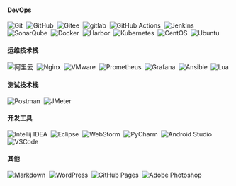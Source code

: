 #### DevOps

<p>
  <img src="https://img.shields.io/badge/-Git-F05032?logo=Git&logoColor=FFF" alt="Git" style="display: inline-block;" />&nbsp;
  <img src="https://img.shields.io/badge/-GitHub-181717?logo=GitHub&logoColor=FFF" alt="GitHub" style="display: inline-block;" />&nbsp;
  <img src="https://img.shields.io/badge/-Gitee-C71D23?logo=Gitee&logoColor=FFF" alt="Gitee" style="display: inline-block;" />&nbsp;
  <img src="https://img.shields.io/badge/-GitLab-FC6D26?logo=GitLab&logoColor=FFF" alt="gitlab" style="display: inline-block;" />&nbsp;
  <img src="https://img.shields.io/badge/-GitHub%20Actions-2088FF?logo=GitHub-Actions&logoColor=FFF" alt="GitHub Actions" style="display: inline-block;" />&nbsp;
  <img src="https://img.shields.io/badge/-Jenkins-D24939?logo=Jenkins&logoColor=000" alt="Jenkins" style="display: inline-block;" />&nbsp;
  <img src="https://img.shields.io/badge/-SonarQube-A9A9A9?logo=SonarQube&logoColor=4E9BCD" alt="SonarQube" style="display: inline-block;" />&nbsp;
  <img src="https://img.shields.io/badge/-Docker-2496ED?logo=Docker&logoColor=FFF" alt="Docker" style="display: inline-block;" />&nbsp;
  <img src="https://img.shields.io/badge/-Harbor-FFF?logo=Harbor&logoColor=60B932" alt="Harbor" style="display: inline-block;" />&nbsp;
  <img src="https://img.shields.io/badge/-Kubernetes-326CE5?logo=Kubernetes&logoColor=FFF" alt="Kubernetes" style="display: inline-block;" />&nbsp;
  <img src="https://img.shields.io/badge/-CentOS-262577?logo=CentOS&logoColor=FFF" alt="CentOS" style="display: inline-block;" />&nbsp;
  <img src="https://img.shields.io/badge/-Ubuntu-E95420?logo=Ubuntu&logoColor=FFF" alt="Ubuntu" style="display: inline-block;" />&nbsp;
</p>

#### 运维技术栈

<p>
  <img src="https://img.shields.io/badge/-阿里云-FF6A00?logo=Alibaba-Cloud&logoColor=FFF" alt="阿里云" style="display: inline-block;" />&nbsp;
  <img src="https://img.shields.io/badge/-Nginx-009639?logo=Nginx&logoColor=FFF" alt="Nginx" style="display: inline-block;" />&nbsp;
  <img src="https://img.shields.io/badge/-VMware-607078?logo=VMware&logoColor=FFF" alt="VMware" style="display: inline-block;" />&nbsp;
  <img src="https://img.shields.io/badge/-Prometheus-C0C0C0?logo=Prometheus&logoColor=E6522C" alt="Prometheus" style="display: inline-block;" />&nbsp;
  <img src="https://img.shields.io/badge/-Grafana-DCDCDC?logo=Grafana&logoColor=F46800" alt="Grafana" style="display: inline-block;" />&nbsp;
  <img src="https://img.shields.io/badge/-Ansible-FFF?logo=Ansible&logoColor=EE0000" alt="Ansible" style="display: inline-block;" />&nbsp;
  <img src="https://img.shields.io/badge/-Lua-FFF?&logo=Lua&logoColor=2C2D72" alt="Lua" style="display: inline-block;" />&nbsp;
</p>

#### 测试技术栈

<p>
  <img src="https://img.shields.io/badge/-Postman-FF6C37?logo=Postman&logoColor=FFF" alt="Postman" style="display: inline-block;" />&nbsp;
  <img src="https://img.shields.io/badge/-JMeter-D3D3D3?logo=Apache-JMeter&logoColor=D22128" alt="JMeter" style="display: inline-block;" />&nbsp;
</p>

#### 开发工具

<p>
  <img src="https://img.shields.io/badge/-Intellij%20IDEA-000?logo=Intellij-IDEA&logoColor=FFF" alt="Intellij IDEA" style="display: inline-block;" />&nbsp;
  <img src="https://img.shields.io/badge/-Eclipse-2C2255?logo=Eclipse&logoColor=FFF" alt="Eclipse" style="display: inline-block;" />&nbsp;
  <img src="https://img.shields.io/badge/-WebStorm-000?logo=WebStorm&logoColor=FFF" alt="WebStorm" style="display: inline-block;" />&nbsp;
  <img src="https://img.shields.io/badge/-PyCharm-C0C0C0?logo=PyCharm&logoColor=000" alt="PyCharm" style="display: inline-block;" />&nbsp;
  <img src="https://img.shields.io/badge/-Android%20Studio-C0C0C0?logo=Android-Studio&logoColor=3DDC84" alt="Android Studio" style="display: inline-block;" />&nbsp;
  <img src="https://img.shields.io/badge/-VSCode-C0C0C0?logo=Visual-Studio-Code&logoColor=007ACC" alt="VSCode" style="display: inline-block;" />&nbsp;
</p>

#### 其他

<p>
  <img src="https://img.shields.io/badge/-Markdown-000?logo=Markdown&logoColor=FFF" alt="Markdown" style="display: inline-block;" />&nbsp;
  <img src="https://img.shields.io/badge/-WordPress-21759B?logo=WordPress&logoColor=FFF" alt="WordPress" style="display: inline-block;" />&nbsp;
  <img src="https://img.shields.io/badge/-GitHub%20Pages-222?logo=GitHub-Pages&logoColor=FFF" alt="GitHub Pages" style="display: inline-block;" />&nbsp;
  <img src="https://img.shields.io/badge/-Adobe%20Photoshop-A9A9A9?logo=Adobe-Photoshop&logoColor=31A8FF" alt="Adobe Photoshop" style="display: inline-block;" />&nbsp;
</p>
